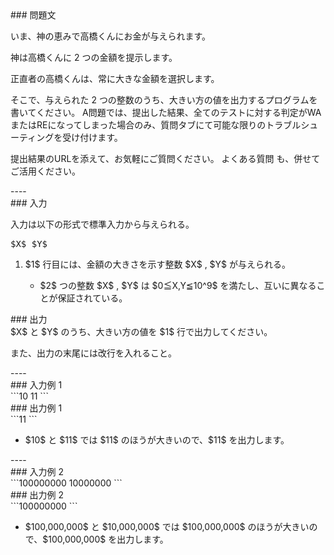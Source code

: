 <div>

<div>
### 問題文
<section>

いま、神の恵みで高橋くんにお金が与えられます。

神は高橋くんに $2$ つの金額を提示します。

正直者の高橋くんは、常に大きな金額を選択します。

そこで、与えられた $2$ つの整数のうち、大きい方の値を出力するプログラムを書いてください。
<font>
A問題では、提出した結果、全てのテストに対する判定がWAまたはREになってしまった場合のみ、質問タブにて可能な限りのトラブルシューティングを受け付けます。

提出結果のURLを添えて、お気軽にご質問ください。
<a>
よくある質問</a>
も、併せてご活用ください。</font>
</section>
</div>
----
<div>
<div>
### 入力
<section>

入力は以下の形式で標準入力から与えられる。
<pre>
$X$ $Y$
</pre>
<ol>
<li>
$1$ 行目には、金額の大きさを示す整数 $X$ , $Y$ が与えられる。</li>
<ul>
<li>
$2$ つの整数 $X$ , $Y$ は $0≦X,Y≦10^9$ を満たし、互いに異なることが保証されている。</li>
</ul>
</ol>
</section>
</div>
<div>
### 出力
<section>
$X$ と $Y$ のうち、大きい方の値を $1$ 行で出力してください。

また、出力の末尾には改行を入れること。
</section>
</div>
</div>
----
<div>
### 入力例 1
<section>
```10 11
```
</section>
</div>
<div>
### 出力例 1
<section>
```11
```
<ul>
<li>
$10$ と $11$ では $11$ のほうが大きいので、$11$ を出力します。</li>
</ul>
</section>
</div>
----
<div>
### 入力例 2
<section>
```100000000 10000000
```
</section>
</div>
<div>
### 出力例 2
<section>
```100000000
```
<ul>
<li>
$100,000,000$ と $10,000,000$ では $100,000,000$ のほうが大きいので、$100,000,000$ を出力します。</li>
</ul>
</section>
</div>

</div>
